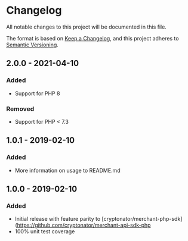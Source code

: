 # Changelog
All notable changes to this project will be documented in this file.

The format is based on [Keep a Changelog](https://keepachangelog.com/en/1.0.0/),
and this project adheres to [Semantic Versioning](https://semver.org/spec/v2.0.0.html).

## 2.0.0 - 2021-04-10
### Added
- Support for PHP 8

### Removed
- Support for PHP < 7.3

## 1.0.1 - 2019-02-10
### Added
- More information on usage to README.md

## 1.0.0 - 2019-02-10
### Added
- Initial release with feature parity to [cryptonator/merchant-php-sdk](https://github.com/cryptonator/merchant-api-sdk-php
- 100% unit test coverage
